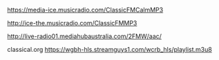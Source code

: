 https://media-ice.musicradio.com/ClassicFMCalmMP3

http://ice-the.musicradio.com/ClassicFMMP3

http://live-radio01.mediahubaustralia.com/2FMW/aac/

classical.org https://wgbh-hls.streamguys1.com/wcrb_hls/playlist.m3u8